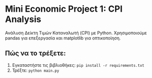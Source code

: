 # Mini Economic Project 1: CPI Analysis

Ανάλυση Δείκτη Τιμών Καταναλωτή (CPI) με Python.
Χρησιμοποιούμε pandas για επεξεργασία και matplotlib για οπτικοποίηση.

## Πώς να το τρέξετε:
1. Εγκαταστήστε τις βιβλιοθήκες: `pip install -r requirements.txt`
2. Τρέξτε: `python main.py`
